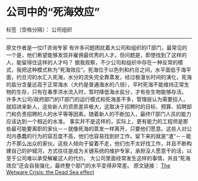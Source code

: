 ﻿# 公司中的“死海效应”

标签（空格分隔）： 公司组织

---
原文作者是一位IT咨询专家
有许多问题困扰着大公司和组织的IT部门，最常见的一个是，他们希望能够发现并雇佣最优秀的人才。但问题是，即使找到了这样的人，能留得住这样的人才吗？
据我观察，不少公司和组织中存在一种反常的模式，我把这种模式称为“死海效应”。死海位于以色列和约旦之间，水平面低于海平面，约旦河的水汇入死海，水分的流失完全靠蒸发，经过极漫长时间的演化，死海的盐分含量远高于正常海水（大约是普通海水的八倍），平时死海不能维持正常生物的生存，只有在春季洪水流入时，暂时降低海水盐分，才有些生物能够存活。
许多大公司/政府部门的IT部门的运行模式和死海差不多，管理层认为需要招人，就招进来新人，这些新人的资质差异极大，这取决于招聘时的目标、预算、招聘部门和负责招聘的人的水平等等因素。随着新人的不断加入，最终IT部门人员的能力应该达到一个相近的水准。
事实并不是这样的，实际上，更有能力的工程师是那些最可能要离职的家伙－－就像死海的蒸发一样离开，只要他们愿意。这些人对公司内愚蠢的行为的容忍度不高，他们也容易找到好工作。留下来的就是“渣“－－能力不那么出众的家伙。这些人倾向于留着不走，他们也不太好找工作，并且不断构建自己的护城河，方式往往是成为关键系统的维护专家，承担没人愿意干的活，以至于公司难以承受解雇这人的代价。
大公司里面经常发生这样的事情，并且“死海效应”还会自我强化，最终整个部门的水平变得非常差。
原文链接：
[The Wetware Crisis: the Dead Sea effect][1]


  [1]: http://brucefwebster.com/2008/04/11/the-wetware-crisis-the-dead-sea-effect/
